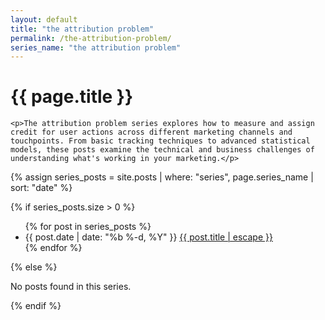 ```yaml
---
layout: default
title: "the attribution problem"
permalink: /the-attribution-problem/
series_name: "the attribution problem"
---
```


<div class="series-page">
  <h1 class="series-title">{{ page.title }}</h1>
  
  <div class="series-description">
    
    <p>The attribution problem series explores how to measure and assign credit for user actions across different marketing channels and touchpoints. From basic tracking techniques to advanced statistical models, these posts examine the technical and business challenges of understanding what's working in your marketing.</p>
  </div>
  
  {% assign series_posts = site.posts | where: "series", page.series_name | sort: "date" %}
  
  {% if series_posts.size > 0 %}
    <ul class="post-list">
      {% for post in series_posts %}
      <li>
        <span class="post-meta">{{ post.date | date: "%b %-d, %Y" }}</span>
        <a class="post-link" href="{{ post.url | relative_url }}">
          {{ post.title | escape }}
        </a>
      </li>
      {% endfor %}
    </ul>
  {% else %}
    <p>No posts found in this series.</p>
  {% endif %}
</div>

